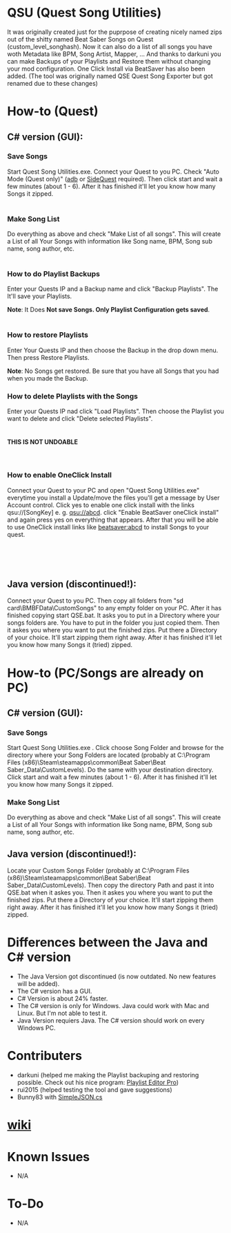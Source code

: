 # QSU (Quest Song Utilities)
It was originally created just for the puprpose of creating nicely named zips out of the shitty named Beat Saber Songs on Quest (custom_level_songhash). Now it can also do a list of all songs you have woth Metadata like BPM, Song Artist, Mapper, ... And thanks to darkuni you can make Backups of your Playlists and Restore them without changing your mod configuration. One Click Install via BeatSaver has also been added. (The tool was originally named QSE Quest Song Exporter but got renamed due to these changes)

# How-to (Quest)
## C# version (GUI):
### Save Songs
Start Quest Song Utilities.exe. Connect your Quest to you PC. Check "Auto Mode (Quest only)" ([adb](https://developer.android.com/studio/releases/platform-tools) or [SideQuest](https://sidequestvr.com/setup-howto) required). Then click start and wait a few minutes (about 1 - 6). After it has finished it'll let you know how many Songs it zipped.
<br/>
<br/>
### Make Song List
Do everything as above and check "Make List of all songs". This will create a List of all Your Songs with information like Song name, BPM, Song sub name, song author, etc.
<br/>
<br/>
### How to do Playlist Backups
Enter your Quests IP and a Backup name and click "Backup Playlists". The It'll save your Playlists.

**Note**: It Does **Not save Songs. Only Playlist Configuration gets saved**.<br/><br/>
### How to restore Playlists
Enter Your Quests IP and then choose the Backup in the drop down menu. Then press Restore Playlists. 

**Note**: No Songs get restored. Be sure that you have all Songs that you had when you made the Backup.
### How to delete Playlists with the Songs
Enter your Quests IP nad click "Load Playlists". Then choose the Playlist you want to delete and click "Delete selected Playlists". 
</br></br>
#### **THIS IS NOT UNDOABLE**
</br>

### How to enable OneClick Install
Connect your Quest to your PC and open "Quest Song Utilities.exe" everytime you install a Update/move the files you'll get a message by User Account control. Click yes to enable one click install with the links qsu://[SongKey] e. g. [qsu://abcd](qsu://abcd). click "Enable BeatSaver oneClick install" and again press yes on everything that appears. After that you will be able to use OneClick install links like [beatsaver:abcd](beatsaver:abcd) to install Songs to your quest.

<br/>
<br/>
<br/>

## Java version (discontinued!): 

Connect your Quest to you PC. Then copy all folders from "sd card\BMBFData\CustomSongs" to any empty folder on your PC. After it has finished copying start QSE.bat. It asks you to put in a Directory where your songs folders are. You have to put in the folder you just copied them. Then it askes you where you want to put the finished zips. Put there a Directory of your choice. It'll start zipping them right away. After it has finished it'll let you know how many Songs it (tried) zipped.

# How-to (PC/Songs are already on PC)
## C# version (GUI):
### Save Songs
Start Quest Song Utilities.exe . Click choose Song Folder and browse for the directory where your Song Folders are located (probably at C:\Program Files (x86)\Steam\steamapps\common\Beat Saber\Beat Saber_Data\CustomLevels). Do the same with your destination directory. Click start and wait a few minutes (about 1 - 6). After it has finished it'll let you know how many Songs it zipped.
### Make Song List
Do everything as above and check "Make List of all songs". This will create a List of all Your Songs with information like Song name, BPM, Song sub name, song author, etc.

## Java version (discontinued!):

Locate your Custom Songs Folder (probably at C:\Program Files (x86)\Steam\steamapps\common\Beat Saber\Beat Saber_Data\CustomLevels). Then copy the directory Path and past it into QSE.bat when it askes you. Then it askes you where you want to put the finished zips. Put there a Directory of your choice. It'll start zipping them right away. After it has finished it'll let you know how many Songs it (tried) zipped.

# Differences between the Java and C# version
- The Java Version got discontinued (is now outdated. No new features will be added).
- The C# version has a GUI.
- C# Version is about 24% faster.
- The C# version is only for Windows. Java could work with Mac and Linux. But I'm not able to test it.
- Java Version requiers Java. The C# version should work on every Windows PC.

# Contributers
- darkuni (helped me making the Playlist backuping and restoring possible. Check out his nice program: [Playlist Editor Pro](https://beatsaberquest.com/bmbf/my-tools/playlist-editor-pro/#:~:text=Playlist%20Editor%20Pro%20is%20a,details%20and%20download%20it%20here.))
- rui2015 (helped testing the tool and gave suggestions)
- Bunny83 with [SimpleJSON.cs](https://github.com/Bunny83/SimpleJSON/blob/master/SimpleJSON.cs)

# [wiki](https://github.com/ComputerElite/wiki)

# Known Issues
- N/A

# To-Do
- N/A

